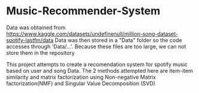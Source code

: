 # Music-Recommender-System
 
Data was obtained from https://www.kaggle.com/datasets/undefinenull/million-song-dataset-spotify-lastfm/data
Data was then stored in a "Data" folder so the code accesses through 'Data/...'. Because these files are too large, we can not store them in the repository

This project attempts to create a recomendation system for spotify music based on user and song Data.
The 2 methods attempted here are item-item similarity and matrix factorization using Non-negative Matrix factorization(NMF) and Singular Value Decomposition (SVD)
